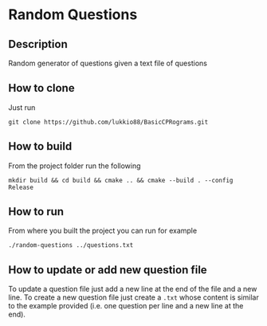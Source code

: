 # Random Questions

## Description
 Random generator of questions given a text file of questions
 
## How to clone
Just run
```
git clone https://github.com/lukkio88/BasicCPRograms.git
```
 
## How to build
 From the project folder run the following
 ```
 mkdir build && cd build && cmake .. && cmake --build . --config Release
 ```
 
## How to run
 From where you built the project you can run for example
 ```
 ./random-questions ../questions.txt
 ```
 
## How to update or add new question file
To update a question file just add a new line at the end of the file and a new line.
To create a new question file just create a `.txt` whose content is similar to the example provided (i.e. one question per line and a new line at the end).